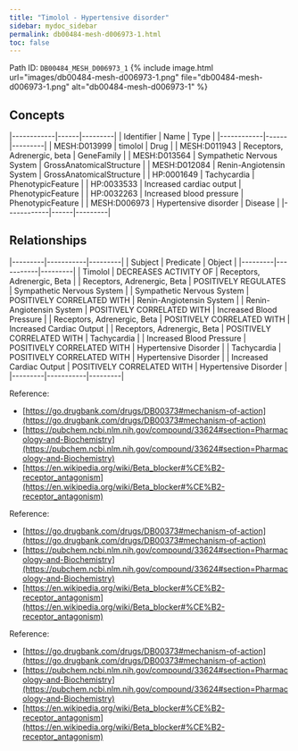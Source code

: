 ```yaml
---
title: "Timolol - Hypertensive disorder"
sidebar: mydoc_sidebar
permalink: db00484-mesh-d006973-1.html
toc: false 
---
```



Path ID: `DB00484_MESH_D006973_1`
{% include image.html url="images/db00484-mesh-d006973-1.png" file="db00484-mesh-d006973-1.png" alt="db00484-mesh-d006973-1" %}

## Concepts

|------------|------|---------|
| Identifier | Name | Type    |
|------------|------|---------|
| MESH:D013999 | timolol | Drug |
| MESH:D011943 | Receptors, Adrenergic, beta | GeneFamily |
| MESH:D013564 | Sympathetic Nervous System | GrossAnatomicalStructure |
| MESH:D012084 | Renin-Angiotensin System | GrossAnatomicalStructure |
| HP:0001649 | Tachycardia | PhenotypicFeature |
| HP:0033533 | Increased cardiac output | PhenotypicFeature |
| HP:0032263 | Increased blood pressure | PhenotypicFeature |
| MESH:D006973 | Hypertensive disorder | Disease |
|------------|------|---------|

## Relationships

|---------|-----------|---------|
| Subject | Predicate | Object  |
|---------|-----------|---------|
| Timolol | DECREASES ACTIVITY OF | Receptors, Adrenergic, Beta |
| Receptors, Adrenergic, Beta | POSITIVELY REGULATES | Sympathetic Nervous System |
| Sympathetic Nervous System | POSITIVELY CORRELATED WITH | Renin-Angiotensin System |
| Renin-Angiotensin System | POSITIVELY CORRELATED WITH | Increased Blood Pressure |
| Receptors, Adrenergic, Beta | POSITIVELY CORRELATED WITH | Increased Cardiac Output |
| Receptors, Adrenergic, Beta | POSITIVELY CORRELATED WITH | Tachycardia |
| Increased Blood Pressure | POSITIVELY CORRELATED WITH | Hypertensive Disorder |
| Tachycardia | POSITIVELY CORRELATED WITH | Hypertensive Disorder |
| Increased Cardiac Output | POSITIVELY CORRELATED WITH | Hypertensive Disorder |
|---------|-----------|---------|

Reference: 
  - [https://go.drugbank.com/drugs/DB00373#mechanism-of-action](https://go.drugbank.com/drugs/DB00373#mechanism-of-action)
  - [https://pubchem.ncbi.nlm.nih.gov/compound/33624#section=Pharmacology-and-Biochemistry](https://pubchem.ncbi.nlm.nih.gov/compound/33624#section=Pharmacology-and-Biochemistry)
  - [https://en.wikipedia.org/wiki/Beta_blocker#%CE%B2-receptor_antagonism](https://en.wikipedia.org/wiki/Beta_blocker#%CE%B2-receptor_antagonism)

Reference: 
  - [https://go.drugbank.com/drugs/DB00373#mechanism-of-action](https://go.drugbank.com/drugs/DB00373#mechanism-of-action)
  - [https://pubchem.ncbi.nlm.nih.gov/compound/33624#section=Pharmacology-and-Biochemistry](https://pubchem.ncbi.nlm.nih.gov/compound/33624#section=Pharmacology-and-Biochemistry)
  - [https://en.wikipedia.org/wiki/Beta_blocker#%CE%B2-receptor_antagonism](https://en.wikipedia.org/wiki/Beta_blocker#%CE%B2-receptor_antagonism)

Reference: 
  - [https://go.drugbank.com/drugs/DB00373#mechanism-of-action](https://go.drugbank.com/drugs/DB00373#mechanism-of-action)
  - [https://pubchem.ncbi.nlm.nih.gov/compound/33624#section=Pharmacology-and-Biochemistry](https://pubchem.ncbi.nlm.nih.gov/compound/33624#section=Pharmacology-and-Biochemistry)
  - [https://en.wikipedia.org/wiki/Beta_blocker#%CE%B2-receptor_antagonism](https://en.wikipedia.org/wiki/Beta_blocker#%CE%B2-receptor_antagonism)
